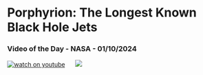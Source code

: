 # Porphyrion: The Longest Known Black Hole Jets
### Video of the Day - NASA - 01/10/2024
[![watch on youtube](https://img.youtube.com/vi/ExGvwNuKyMc/mqdefault.jpg)](https://www.youtube.com/embed/ExGvwNuKyMc?ref=0)&nbsp; &nbsp; &nbsp; <img src="https://github-readme-streak-stats.herokuapp.com/?user=tempo-riz&theme=synthwave" >
 
 
 
 
 
 
 
 
 
 
 
 
 
 
 
 
 
 
 
 
 
 
 
 
 
 
 
 
 
 
 
 
 
 
 
 
 
 
 
 
 
 
 
 
 
 
 
 
 

